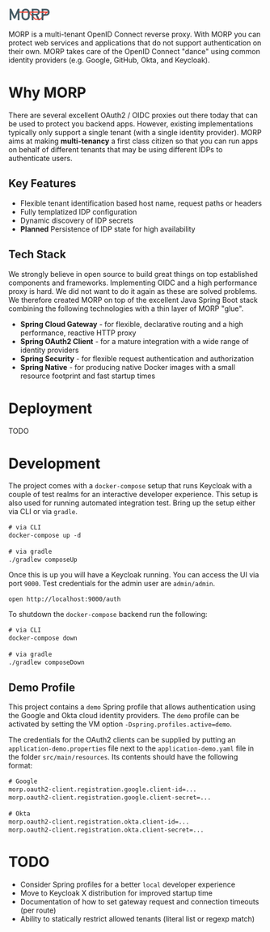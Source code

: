 ![MORP](morp.svg)

MORP is a multi-tenant OpenID Connect reverse proxy. With MORP you can protect web services and applications that do not
support authentication on their own. MORP takes care of the OpenID Connect "dance" using common identity providers
(e.g. Google, GitHub, Okta, and Keycloak).

# Why MORP

There are several excellent OAuth2 / OIDC proxies out there today that can be used to protect you backend apps. However,
existing implementations typically only support a single tenant (with a single identity provider). MORP aims at making
**multi-tenancy** a first class citizen so that you can run apps on behalf of different tenants that may be using
different IDPs to authenticate users.

## Key Features

* Flexible tenant identification based host name, request paths or headers
* Fully templatized IDP configuration 
* Dynamic discovery of IDP secrets
* **Planned** Persistence of IDP state for high availability

## Tech Stack

We strongly believe in open source to build great things on top established components and frameworks. Implementing
OIDC and a high performance proxy is hard. We did not want to do it again as these are solved problems. We therefore
created MORP on top of the excellent Java Spring Boot stack combining the following technologies with a thin layer of
MORP "glue".

* **Spring Cloud Gateway** - for flexible, declarative routing and a high performance, reactive HTTP proxy
* **Spring OAuth2 Client** - for a mature integration with a wide range of identity providers 
* **Spring Security** - for flexible request authentication and authorization 
* **Spring Native** - for producing native Docker images with a small resource footprint and fast startup times

# Deployment

TODO

# Development

The project comes with a `docker-compose` setup that runs Keycloak with a couple of test realms for an interactive
developer experience. This setup is also used for running automated integration test.
Bring up the setup either via CLI or via `gradle`.

```shell
# via CLI
docker-compose up -d 

# via gradle
./gradlew composeUp
```

Once this is up you will have a Keycloak running. You can access the UI via port `9000`. Test credentials for the
admin user are `admin/admin`.

```shell
open http://localhost:9000/auth
```

To shutdown the `docker-compose` backend run the following:

```shell
# via CLI
docker-compose down

# via gradle
./gradlew composeDown
```

## Demo Profile

This project contains a `demo` Spring profile that allows authentication using the Google and Okta cloud identity providers.
The `demo` profile can be activated by setting the VM option `-Dspring.profiles.active=demo`.

The credentials for the OAuth2 clients can be supplied by putting an `application-demo.properties` file next to the `application-demo.yaml` file in the folder `src/main/resources`.
Its contents should have the following format:
```properties
# Google
morp.oauth2-client.registration.google.client-id=...
morp.oauth2-client.registration.google.client-secret=...

# Okta
morp.oauth2-client.registration.okta.client-id=...
morp.oauth2-client.registration.okta.client-secret=...
```

# TODO

* Consider Spring profiles for a better `local` developer experience
* Move to Keycloak X distribution for improved startup time
* Documentation of how to set gateway request and connection timeouts (per route)
* Ability to statically restrict allowed tenants (literal list or regexp match)
